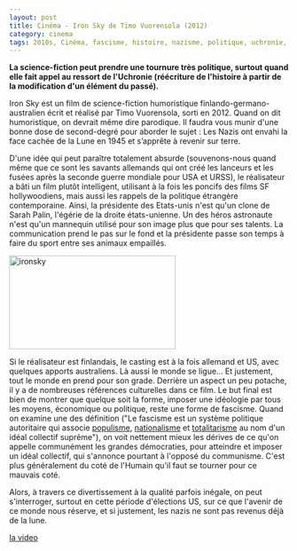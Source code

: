 ```yaml
---
layout: post
title: Cinéma - Iron Sky de Timo Vuorensola (2012)
category: cinema
tags: 2010s, Cinéma, fascisme, histoire, nazisme, politique, uchronie, usa
---
```

**La science-fiction peut prendre une tournure très politique, surtout quand elle fait appel au ressort de l'Uchronie (réécriture de l'histoire à partir de la modification d'un élément du passé).**

Iron Sky est un film de science-fiction humoristique finlando-germano-australien écrit et réalisé par Timo Vuorensola, sorti en 2012. Quand on dit humoristique, on devrait même dire parodique. Il faudra vous munir d'une bonne dose de second-degré pour aborder le sujet : Les Nazis ont envahi la face cachée de la Lune en 1945 et s’apprête à revenir sur terre.

D'une idée qui peut paraître totalement absurde (souvenons-nous quand même que ce sont les savants allemands qui ont créé les lanceurs et les fusées après la seconde guerre mondiale pour USA et URSS), le réalisateur a bâti un film plutôt intelligent, utilisant à la fois les poncifs des films SF hollywoodiens, mais aussi les rappels de la politique étrangère contemporaine. Ainsi, la présidente des Etats-unis n'est qu'un clone de Sarah Palin, l'égérie de la droite états-unienne. Un des héros astronaute n'est qu'un mannequin utilisé pour son image plus que pour ses talents. La communication prend le pas sur le fond et la présidente passe son temps à faire du sport entre ses animaux empaillés.

<img class="alignnone size-medium wp-image-18306" src="http://cheziceman.files.wordpress.com/2016/02/ironsky.jpg?w=300" alt="ironsky" width="300" height="169">

Si le réalisateur est finlandais, le casting est à la fois allemand et US, avec quelques apports australiens. Là aussi le monde se ligue... Et justement, tout le monde en prend pour son grade. Derrière un aspect un peu potache, il y a de nombreuses références culturelles dans ce film. Le but final est bien de montrer que quelque soit la forme, imposer une idéologie par tous les moyens, économique ou politique, reste une forme de fascisme. Quand on examine une des définition ("Le fascisme est un système politique autoritaire qui associe <a title="Populisme (politique)" href="https://fr.wikipedia.org/wiki/Populisme_%28politique%29">populisme</a>, <a title="Nationalisme" href="https://fr.wikipedia.org/wiki/Nationalisme">nationalisme</a> et <a title="Totalitarisme" href="https://fr.wikipedia.org/wiki/Totalitarisme">totalitarisme</a> au nom d'un idéal collectif suprême"), on voit nettement mieux les dérives de ce qu'on appelle communément les grandes démocraties, pour atteindre et imposer un idéal collectif, qui s'annonce pourtant à l'opposé du communisme. C'est plus généralement du coté de l'Humain qu'il faut se tourner pour ce mauvais coté.

Alors, à travers ce divertissement à la qualité parfois inégale, on peut s'interroger, surtout en cette période d'élections US, sur ce que l'avenir de ce monde nous réserve, et si justement, les nazis ne sont pas revenus déjà de la lune.

[la video](https://www.youtube.com/watch?v=Py_IndUbcxc)
